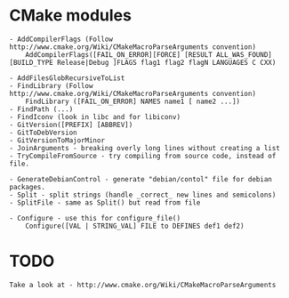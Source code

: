 
CMake modules
============

    - AddCompilerFlags (Follow http://www.cmake.org/Wiki/CMakeMacroParseArguments convention)
        AddCompilerFlags([FAIL_ON_ERROR][FORCE] [RESULT ALL_WAS_FOUND] [BUILD_TYPE Release|Debug ]FLAGS flag1 flag2 flagN LANGUAGES C CXX)

    - AddFilesGlobRecursiveToList
    - FindLibrary (Follow http://www.cmake.org/Wiki/CMakeMacroParseArguments convention)
        FindLibrary ([FAIL_ON_ERROR] NAMES name1 [ name2 ...])
    - FindPath (...)
    - FindIconv (look in libc and for libiconv)
    - GitVersion([PREFIX] [ABBREV])
    - GitToDebVersion
    - GitVersionToMajorMinor
    - JoinArguments - breaking overly long lines without creating a list
    - TryCompileFromSource - try compiling from source code, instead of file.

    - GenerateDebianControl - generate "debian/contol" file for debian packages.
    - Split - split strings (handle _correct_ new lines and semicolons)
    - SplitFile - same as Split() but read from file

    - Configure - use this for configure_file()
        Configure([VAL | STRING_VAL] FILE to DEFINES def1 def2)

TODO
====
    Take a look at - http://www.cmake.org/Wiki/CMakeMacroParseArguments

